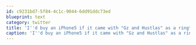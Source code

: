 ```yaml
---
id: c9231bd7-5f84-4c1c-9044-6dd91ddc73ed
blueprint: text
category: twitter
title: 'I''d buy an iPhone5 if it came with "Gz and Hustlas" as a ringtone.'
caption: 'I''d buy an iPhone5 if it came with "Gz and Hustlas" as a ringtone.'
---
```

